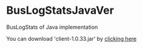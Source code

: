 # BusLogStatsJavaVer
BusLogStats of Java implementation

You can download 'client-1.0.33.jar' by [clicking here](http://search.maven.org/#search%7Cga%7C1%7Ca%3A%22client%22)